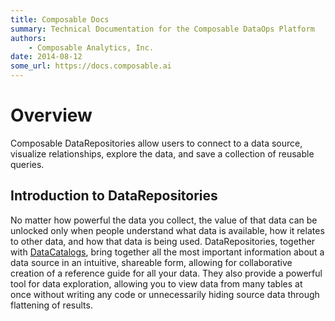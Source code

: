 ```yaml
---
title: Composable Docs
summary: Technical Documentation for the Composable DataOps Platform
authors:
    - Composable Analytics, Inc.
date: 2014-08-12
some_url: https://docs.composable.ai
---
```


# Overview

Composable DataRepositories allow users to connect to a data source, visualize relationships, explore the data, and save a collection of reusable queries.

## Introduction to DataRepositories

No matter how powerful the data you collect, the value of that data can be unlocked only when people understand what data is available, how it relates to other data, and how that data is being used. DataRepositories, together with [DataCatalogs](../DataCatalogs/01.Overview.md), bring together all the most important information about a data source in an intuitive, shareable form, allowing for collaborative creation of a reference guide for all your data. They also provide a powerful tool for data exploration, allowing you to view data from many tables at once without writing any code or unnecessarily hiding source data through flattening of results.
